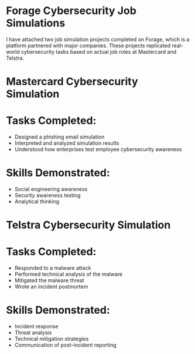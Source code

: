 # Forage Cybersecurity Job Simulations

I have attached two job simulation projects completed on Forage, which is a platform partnered with major companies. These projects replicated real-world cybersecurity tasks based on actual job roles at Mastercard and Telstra.


# Mastercard Cybersecurity Simulation


# Tasks Completed:
- Designed a phishing email simulation
- Interpreted and analyzed simulation results
- Understood how enterprises test employee cybersecurity awareness

# Skills Demonstrated:
- Social engineering awareness  
- Security awareness testing  
- Analytical thinking


# Telstra Cybersecurity Simulation


# Tasks Completed:
- Responded to a malware attack
- Performed technical analysis of the malware
- Mitigated the malware threat
- Wrote an incident postmortem

# Skills Demonstrated:
- Incident response  
- Threat analysis  
- Technical mitigation strategies  
- Communication of post-incident reporting
